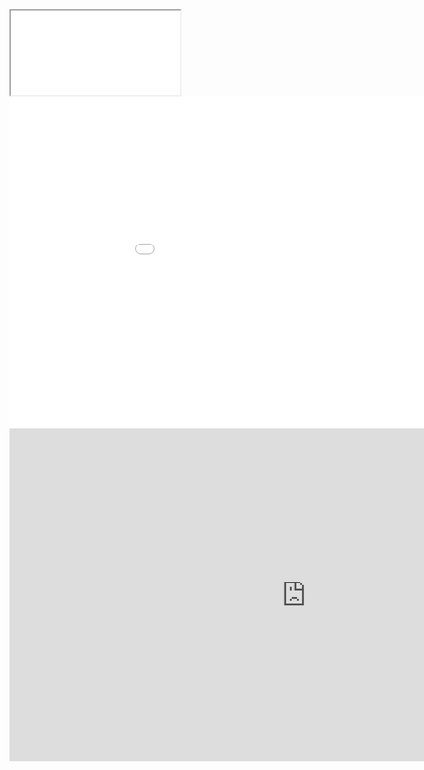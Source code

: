 <iframe src='02-01.자바객체지향프로그래밍.pdf'>

</iframe>

<iframe width="1044" height="587" src="02-01.자바객체지향프로그래밍.pdf" frameborder="0" allow="accelerometer; autoplay; encrypted-media; gyroscope; picture-in-picture" allowfullscreen>
  
</iframe>

<iframe width="1044" height="587" src="https://www.youtube.com/embed/eUQFtpxet1k" frameborder="0" allow="accelerometer; autoplay; encrypted-media; gyroscope; picture-in-picture" allowfullscreen></iframe>
